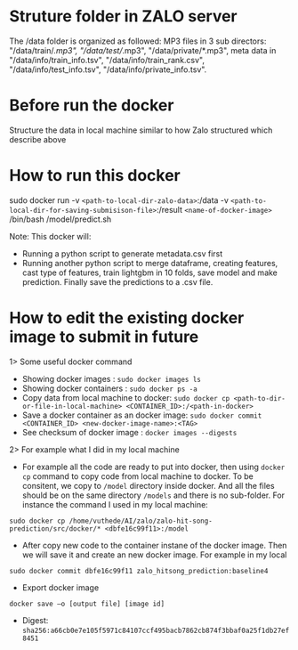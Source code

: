 # Struture folder in ZALO server
The /data folder is organized as followed: MP3 files in 3 sub directors: "/data/train/*.mp3", "/data/test/*.mp3", "/data/private/*.mp3", meta data in "/data/info/train_info.tsv", "/data/info/train_rank.csv", "/data/info/test_info.tsv", "/data/info/private_info.tsv".

# Before run the docker
Structure the data in local machine similar to how Zalo structured which describe above

# How to run this docker
sudo docker run -v `<path-to-local-dir-zalo-data>`:/data -v `<path-to-local-dir-for-saving-submisison-file>`:/result `<name-of-docker-image>` /bin/bash /model/predict.sh

Note: This docker will:
+ Running a python script to generate metadata.csv first
+ Running another python  script to merge dataframe, creating features, cast type of features, train lightgbm in 10 folds, save model and make prediction. Finally save the predictions to a .csv file.

# How to edit the existing docker image to submit in future

1> Some useful docker command
- Showing docker images : `sudo docker images ls`
- Showing docker containers : `sudo docker ps -a`
- Copy data from local machine to docker: `sudo docker cp <path-to-dir-or-file-in-local-machine> <CONTAINER_ID>:/<path-in-docker>`
- Save a docker container as an docker image: `sudo docker commit <CONTAINER_ID> <new-docker-image-name>:<TAG>`
- See checksum of docker image : `docker images --digests`

2> For example what I did in my local machine
- For example all the code are ready to put into docker, then using `docker cp` command to copy code from local machine to docker. To be consitent, we copy to `/model` directory inside docker. And all the files should be on the same directory `/models` and there is no sub-folder. For instance the command I used in my local machine:

`sudo docker cp /home/vuthede/AI/zalo/zalo-hit-song-prediction/src/docker/* <dbfe16c99f11>:/model`

- After copy new code to the container instane of the docker image. Then we will save it and create an new docker image. For example in my local

`sudo docker commit dbfe16c99f11 zalo_hitsong_prediction:baseline4 `

- Export docker image

 `docker save –o [output file] [image id]`

 - Digest:
 `sha256:a66cb0e7e105f5971c84107ccf495bacb7862cb874f3bbaf0a25f1db27ef8451`